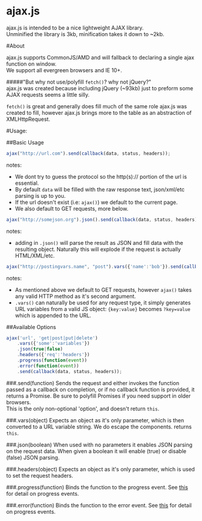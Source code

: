 ajax.js
===========

ajax.js is intended to be a nice lightweight AJAX library.  
Unminified the library is 3kb, minification takes it down to ~2kb.

#About

ajax.js supports CommonJS/AMD and will fallback to declaring a single ajax function on window.  
We support all evergreen browsers and IE 10+.

#####"But why not use/polyfill `fetch()`? why not jQuery?"  
ajax.js was created because including jQuery (~93kb) just to preform some AJAX requests seems a little silly.

`fetch()` is great and generally does fill much of the same role ajax.js was created to fill, however ajax.js brings more to the table as an abstraction of XMLHttpRequest.

#Usage:

##Basic Usage

```javascript
ajax("http://url.com").send(callback(data, status, headers));
```
notes: 

- We dont try to guess the protocol so the http(s):// portion of the url is essential.
- By default `data` will be filled with the raw response text, json/xml/etc parsing is up to you.
- If the url doesn't exist (i.e: `ajax()`) we default to the current page.
- We also default to GET requests, more below.

```javascript
ajax("http://somejson.org").json().send(callback(data, status, headers));
```
notes:

- adding in `.json()` will parse the result as JSON and fill data with the resulting object. Naturally this will explode if the request is actually HTML/XML/etc.

```javascript
ajax("http://postingvars.name", "post").vars({'name':'bob'}).send(callback(data, status, headers));
```
notes: 

- As mentioned above we default to GET requests, however `ajax()` takes any valid HTTP method as it's second argument.
- `.vars()` can naturally be used for any request type, it simply generates URL variables from a valid JS object: `{key:value}` becomes `?key=value` which is appended to the URL.



##Available Options

```javascript
ajax('url', 'get|post|put|delete')
	.vars({'some':'variables'})
	.json(true|false)
	.headers({'req':'headers'})
	.progress(function(event))
	.error(function(event))
	.send(callback(data, status, headers));
```

###.send(function)
Sends the request and either invokes the function passed as a callback on completion, or if no callback function is provided, it returns a Promise. Be sure to polyfill Promises if you need support in older browsers.  
This is the only non-optional 'option', and doesn't return `this`.

###.vars(object)
Expects an object as it's only parameter, which is then converted to a URL variable string. We do escape the components.
returns `this`.

###.json(boolean)
When used with no parameters it enables JSON parsing on the request data. When given a boolean it will enable (true) or disable (false) JSON parsing.

###.headers(object)
Expects an object as it's only parameter, which is used to set the request headers.

###.progress(function)
Binds the function to the progress event. See [this](https://developer.mozilla.org/en-US/docs/Web/API/ProgressEvent) for detail on progress events.

###.error(function)
Binds the function to the error event. See [this](https://developer.mozilla.org/en-US/docs/Web/API/ProgressEvent) for detail on progress events.
